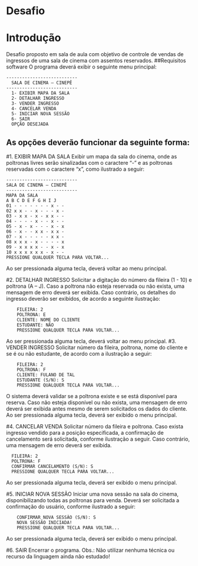 # Desafio
# Introdução
Desafio proposto em sala de aula com objetivo de controle de vendas de ingressos de uma
sala de cinema com assentos reservados.
##Requisitos software
O programa deverá exibir o seguinte menu principal:
```objc
---------------------------
  SALA DE CINEMA – CINEPÊ
---------------------------
  1- EXIBIR MAPA DA SALA
  2- DETALHAR INGRESSO
  3- VENDER INGRESSO
  4- CANCELAR VENDA
  5- INICIAR NOVA SESSÃO
  6- SAIR
  OPÇÃO DESEJADA
```
## As opções deverão funcionar da seguinte forma:

#1. EXIBIR MAPA DA SALA
Exibir um mapa da sala do cinema, onde as poltronas livres serão sinalizadas com o caractere “-” e as
poltronas reservadas com o caractere “x”, como ilustrado a seguir:
```objc
---------------------------
SALA DE CINEMA – CINEPÊ
---------------------------
MAPA DA SALA
A B C D E F G H I J
01 - - - - - - - x - -
02 x x - - x - - - x -
03 - x x - x - x x - -
04 - - - - x - - x - -
05 - x - x - - - x - x
06 - x - - x x - x x -
07 - x - - - - - x x -
08 x x x - x - - - - x
09 - x x x x - - x - x
10 x x x x x x - x - -
PRESSIONE QUALQUER TECLA PARA VOLTAR...
```
Ao ser pressionada alguma tecla, deverá voltar ao menu principal.

#2. DETALHAR INGRESSO
Solicitar a digitação do número da fileira (1 - 10) e poltrona (A – J). Caso a poltrona não esteja reservada ou
não exista, uma mensagem de erro deverá ser exibida. Caso contrário, os detalhes do ingresso deverão ser
exibidos, de acordo a seguinte ilustração:
```objc
    FILEIRA: 2
    POLTRONA: E
    CLIENTE: NOME DO CLIENTE
    ESTUDANTE: NÃO
    PRESSIONE QUALQUER TECLA PARA VOLTAR...
```
 Ao ser pressionada alguma tecla, deverá voltar ao menu principal.
#3. VENDER INGRESSO
Solicitar número da fileira, poltrona, nome do cliente e se é ou não estudante, de acordo com a ilustração a
seguir:
```objc
    FILEIRA: 2
    POLTRONA: F
    CLIENTE: FULANO DE TAL
    ESTUDANTE (S/N): S
    PRESSIONE QUALQUER TECLA PARA VOLTAR...
```
O sistema deverá validar se a poltrona existe e se está disponível para reserva. Caso não esteja disponível
ou não exista, uma mensagem de erro deverá ser exibida antes mesmo de serem solicitados os dados do
cliente.
Ao ser pressionada alguma tecla, deverá ser exibido o menu principal.

#4. CANCELAR VENDA
Solicitar número da fileira e poltrona. Caso exista ingresso vendido para a posição especificada, a
confirmação de cancelamento será solicitada, conforme ilustração a seguir. Caso contrário, uma mensagem
de erro deverá ser exibida.
```objc
  FILEIRA: 2
  POLTRONA: F
  CONFIRMAR CANCELAMENTO (S/N): S
  PRESSIONE QUALQUER TECLA PARA VOLTAR...
```
Ao ser pressionada alguma tecla, deverá ser exibido o menu principal.

#5. INICIAR NOVA SESSÃO
Iniciar uma nova sessão na sala do cinema, disponibilizando todas as poltronas para venda. Deverá ser
solicitada a confirmação do usuário, conforme ilustrado a seguir:
```objc
    CONFIRMAR NOVA SESSÃO (S/N): S
    NOVA SESSÃO INICIADA!
    PRESSIONE QUALQUER TECLA PARA VOLTAR...
```
Ao ser pressionada alguma tecla, deverá ser exibido o menu principal.

#6. SAIR
Encerrar o programa.
Obs.: Não utilizar nenhuma técnica ou recurso da linguagem ainda não estudado!
